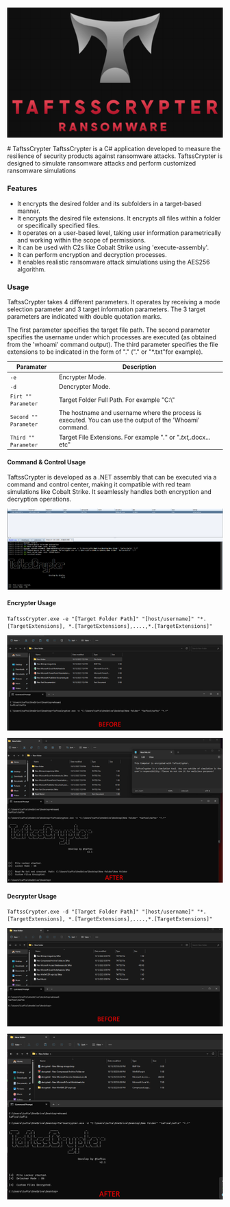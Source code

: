 <p align="center">
 <img src="https://github.com/taftss/TaftssCrypter/blob/master/TaftssCrypter.png" alt="alt text" >  
</p>
# TaftssCrypter
TaftssCrypter is a C# application developed to measure the resilience of security products against ransomware attacks. TaftssCrypter is designed to simulate ransomware attacks and perform customized ransomware simulations


### Features

- It encrypts the desired folder and its subfolders in a target-based manner.
- It encrypts the desired file extensions. It encrypts all files within a folder or specifically specified files.
- It operates on a user-based level, taking user information parametrically and working within the scope of permissions.
- It can be used with C2s like Cobalt Strike using 'execute-assembly'.
- It can perform encryption and decryption processes.
- It enables realistic ransomware attack simulations using the AES256 algorithm.

### Usage
TaftssCrypter takes 4 different parameters. It operates by receiving a mode selection parameter and 3 target information parameters. The 3 target parameters are indicated with double quotation marks.

The first parameter specifies the target file path. The second parameter specifies the username under which processes are executed (as obtained from the 'whoami' command output). The third parameter specifies the file extensions to be indicated in the form of "." ("." or "*.txt"for example).

| Paramater | Description                    |
| ------------- | ------------------------------ |
| `-e`      | Encrypter Mode.       |
| `-d`   | Dencrypter Mode.      |
| `Firt "" Parameter`   | Target Folder Full Path. For example "C:\\\"      |
| `Second "" Parameter`   | The hostname and username where the process is executed. You can use the output of the 'Whoami' command.     |
| `Third "" Parameter`   | Target File Extensions. For example "*.*" or "*.txt,*.docx... etc"      |


#### Command & Control Usage
TaftssCrypter is developed as a .NET assembly that can be executed via a command and control center, making it compatible with red team simulations like Cobalt Strike. It seamlessly handles both encryption and decryption operations.

![Command & Control](https://github.com/taftss/TaftssCrypter/blob/master/TaftssCrypter%20C2.png)

#### Encrypter Usage
`TaftssCrypter.exe -e "[Target Folder Path]" "[host/username]" "*.[TargetExtensions], *.[TargetExtensions],....,*.[TargetExtensions]"`

![Before Encryption](https://github.com/taftss/TaftssCrypter/blob/master/TaftssCrypter%20E1.png)

![After Encryption](https://github.com/taftss/TaftssCrypter/blob/master/TaftssCrypter%20E2.png)

#### Decrypter Usage
`TaftssCrypter.exe -d "[Target Folder Path]" "[host/username]" "*.[TargetExtensions], *.[TargetExtensions],....,*.[TargetExtensions]"`

![Before Decryption](https://github.com/taftss/TaftssCrypter/blob/master/TaftssCrypter%20D1.png)

<div style="text-align: center;">
         <img src="https://github.com/taftss/TaftssCrypter/blob/master/TaftssCrypter%20D2.png" alt="alt text" class="center">
      </div>



